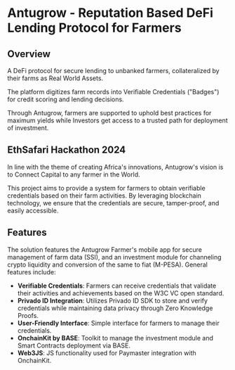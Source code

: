 # Antugrow - Reputation Based DeFi Lending Protocol for Farmers

## Overview
A DeFi protocol for secure lending to unbanked farmers, collateralized by their farms as Real World Assets. 

The platform digitizes farm records into Verifiable Credentials ("Badges") for credit scoring and lending decisions.

Through Antugrow, farmers are supported to uphold best practices for maximum yields while Investors get access to a trusted path for deployment of investment.

## EthSafari Hackathon 2024
In line with the theme of creating Africa's innovations, Antugrow's vision is to Connect Capital to any farmer in the World.

This project aims to provide a system for farmers to obtain verifiable credentials based on their farm activities. By leveraging blockchain technology, we ensure that the credentials are secure, tamper-proof, and easily accessible.

## Features
The solution features the Antugrow Farmer's mobile app for secure management of farm data (SSI), and an investment module for channeling crypto liquidity and conversion of the same to fiat (M-PESA). General features include:

- **Verifiable Credentials**: Farmers can receive credentials that validate their activities and achievements based on the W3C VC open standard.
- **Privado ID Integration**: Utilizes Privado ID SDK to store and verify credentials while maintaining data privacy through Zero Knowledge Proofs.
- **User-Friendly Interface**: Simple interface for farmers to manage their credentials.
- **OnchainKit by BASE**: Toolkit to manage the investment module and Smart Contracts deployment via BASE.
- **Web3JS**: JS functionality used for Paymaster integration with OnchainKit.
